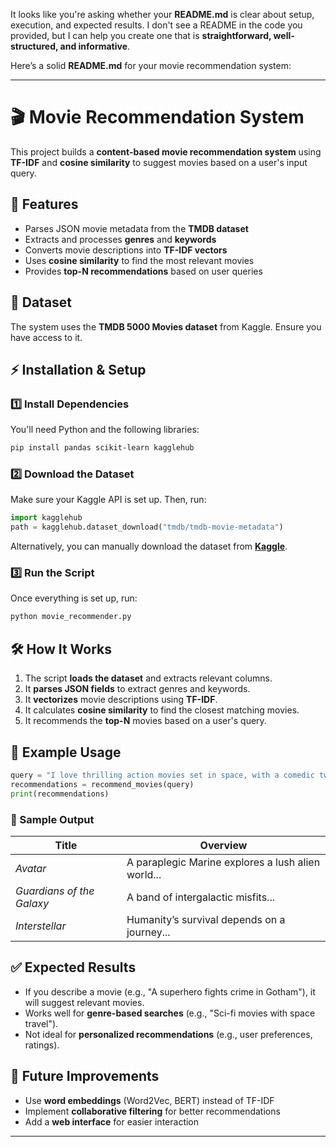 It looks like you're asking whether your **README.md** is clear about setup, execution, and expected results. I don't see a README in the code you provided, but I can help you create one that is **straightforward, well-structured, and informative**.  

Here’s a solid **README.md** for your movie recommendation system:  

---

# 🎬 Movie Recommendation System  

This project builds a **content-based movie recommendation system** using **TF-IDF** and **cosine similarity** to suggest movies based on a user's input query.  

## 📌 Features  
- Parses JSON movie metadata from the **TMDB dataset**  
- Extracts and processes **genres** and **keywords**  
- Converts movie descriptions into **TF-IDF vectors**  
- Uses **cosine similarity** to find the most relevant movies  
- Provides **top-N recommendations** based on user queries  

## 📂 Dataset  
The system uses the **TMDB 5000 Movies dataset** from Kaggle. Ensure you have access to it.  

## ⚡ Installation & Setup  
### 1️⃣ Install Dependencies  
You'll need Python and the following libraries:  
```bash
pip install pandas scikit-learn kagglehub
```

### 2️⃣ Download the Dataset  
Make sure your Kaggle API is set up. Then, run:  
```python
import kagglehub
path = kagglehub.dataset_download("tmdb/tmdb-movie-metadata")
```
Alternatively, you can manually download the dataset from **[Kaggle](https://www.kaggle.com/tmdb/tmdb-movie-metadata)**.  

### 3️⃣ Run the Script  
Once everything is set up, run:  
```bash
python movie_recommender.py
```

## 🛠 How It Works  
1. The script **loads the dataset** and extracts relevant columns.  
2. It **parses JSON fields** to extract genres and keywords.  
3. It **vectorizes** movie descriptions using **TF-IDF**.  
4. It calculates **cosine similarity** to find the closest matching movies.  
5. It recommends the **top-N** movies based on a user's query.  

## 🎯 Example Usage  
```python
query = "I love thrilling action movies set in space, with a comedic twist."
recommendations = recommend_movies(query)
print(recommendations)
```

### 🔹 Sample Output  
| Title | Overview |  
|--------|---------------------------------------------|  
| *Avatar* | A paraplegic Marine explores a lush alien world... |  
| *Guardians of the Galaxy* | A band of intergalactic misfits... |  
| *Interstellar* | Humanity’s survival depends on a journey... |  

## ✅ Expected Results  
- If you describe a movie (e.g., "A superhero fights crime in Gotham"), it will suggest relevant movies.  
- Works well for **genre-based searches** (e.g., "Sci-fi movies with space travel").  
- Not ideal for **personalized recommendations** (e.g., user preferences, ratings).  

## 🚀 Future Improvements  
- Use **word embeddings** (Word2Vec, BERT) instead of TF-IDF  
- Implement **collaborative filtering** for better recommendations  
- Add a **web interface** for easier interaction  

---

